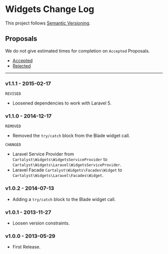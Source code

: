 # Widgets Change Log

This project follows [Semantic Versioning](CONTRIBUTING.md).

## Proposals

We do not give estimated times for completion on `Accepted` Proposals.

- [Accepted](https://github.com/cartalyst/widgets/labels/Accepted)
- [Rejected](https://github.com/cartalyst/widgets/labels/Rejected)

---

### v1.1.1 - 2015-02-17

`REVISED`

- Loosened dependencies to work with Laravel 5.

### v1.1.0 - 2014-12-17

`REMOVED`

- Removed the `try/catch` block from the Blade widget call.

`CHANGED`

- Laravel Service Provider from `Cartalyst\Widgets\WidgetsServiceProvider` to `Cartalyst\Widgets\Laravel\WidgetsServiceProvider`.
- Laravel Facade `Cartalyst\Widgets\Facades\Widget` to `Cartalyst\Widgets\Laravel\Facades\Widget`.

### v1.0.2 - 2014-07-13

- Adding a `try/catch` block to the Blade widget call.

### v1.0.1 - 2013-11-27

- Loosen version constraints.

### v1.0.0 - 2013-05-29

- First Release.
